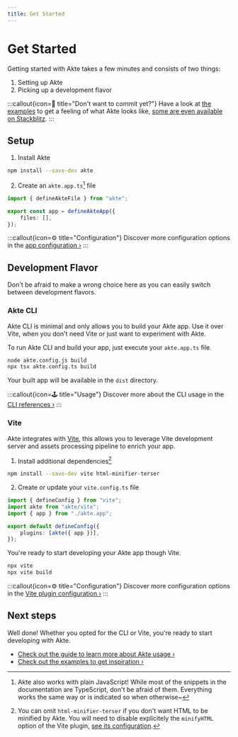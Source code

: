 ```yaml
---
title: Get Started
---
```


# Get Started

Getting started with Akte takes a few minutes and consists of two things:
1. Setting up Akte
2. Picking up a development flavor

:::callout{icon=🎠 title="Don't want to commit yet?"}
Have a look at [the examples](/examples) to get a feeling of what Akte looks like, [some are even available on Stackblitz](/examples#vite).
:::

## Setup

1. Install Akte

```bash
npm install --save-dev akte
```

2. Create an `akte.app.ts`[^1] file

```typescript
import { defineAkteFile } from "akte";

export const app = defineAkteApp({
	files: [],
});
```

:::callout{icon=⚙ title="Configuration"}
Discover more configuration options in the [app configuration ›](/api#defineakteapp)
:::

## Development Flavor

Don't be afraid to make a wrong choice here as you can easily switch between development flavors.

### Akte CLI

Akte CLI is minimal and only allows you to build your Akte app. Use it over Vite, when you don't need Vite or just want to experiment with Akte.

To run Akte CLI and build your app, just execute your `akte.app.ts` file.

```bash
node akte.config.js build
npx tsx akte.config.ts build
```

Your built app will be available in the `dist` directory.

:::callout{icon=🕹 title="Usage"}
Discover more about the CLI usage in the [CLI references ›](/api#cli)
:::

### Vite

Akte integrates with [Vite](https://vitejs.dev), this allows you to leverage Vite development server and assets processing pipeline to enrich your app.

1. Install additional dependencies[^2]

```bash
npm install --save-dev vite html-minifier-terser
```

2. Create or update your `vite.config.ts` file

```typescript
import { defineConfig } from "vite";
import akte from "akte/vite";
import { app } from "./akte.app";

export default defineConfig({
	plugins: [akte({ app })],
});
```

You're ready to start developing your Akte app though Vite.

```bash
npx vite
npx vite build
```


:::callout{icon=⚙ title="Configuration"}
Discover more configuration options in the [Vite plugin configuration ›](/api#akte-plugin)
:::

## Next steps

Well done! Whether you opted for the CLI or Vite, you're ready to start developing with Akte.

- [Check out the guide to learn more about Akte usage ›](/guide)
- [Check out the examples to get inspiration ›](/examples)

[^1]: Akte also works with plain JavaScript! While most of the snippets in the documentation are TypeScript, don't be afraid of them. Everything works the same way or is indicated so when otherwise~
[^2]: You can omit `html-minifier-terser` if you don't want HTML to be minified by Akte. You will need to disable explicitely the `minifyHTML` option of the Vite plugin, [see its configuration](/api#akte-plugin).
